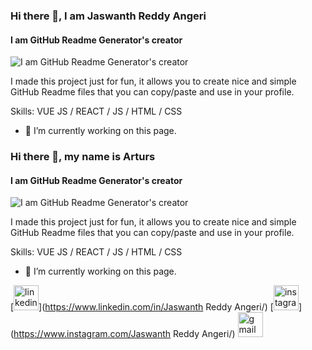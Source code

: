 ### Hi there 👋, I am Jaswanth Reddy Angeri
#### I am GitHub Readme Generator's creator
![I am GitHub Readme Generator's creator](https://raw.githubusercontent.com/leviarista/github-profile-header-generator/main/social/examples/example-2.png)

I made this project just for fun, it allows you to create nice and simple GitHub Readme files that you can copy/paste and use in your profile.

Skills: VUE JS / REACT / JS / HTML / CSS

- 🔭 I’m currently working on this page. 

### Hi there 👋, my name is Arturs
#### I am GitHub Readme Generator's creator
![I am GitHub Readme Generator's creator](https://arturssmirnovs.github.io/github-profile-readme-generator/images/banner.png)

I made this project just for fun, it allows you to create nice and simple GitHub Readme files that you can copy/paste and use in your profile.

Skills: VUE JS / REACT / JS / HTML / CSS


- 🔭 I’m currently working on this page. 


[<img src='https://cdn.jsdelivr.net/npm/simple-icons@3.0.1/icons/linkedin.svg' alt='linkedin' height='40'>](https://www.linkedin.com/in/Jaswanth Reddy Angeri/)  [<img src='https://cdn.jsdelivr.net/npm/simple-icons@3.0.1/icons/instagram.svg' alt='instagram' height='40'>](https://www.instagram.com/Jaswanth Reddy Angeri/)  [<img src='https://cdn.jsdelivr.net/npm/simple-icons@3.0.1/icons/gmail.svg' alt='gmail' height='40'>](jaswanthreddyangeri@gmail.com)  





